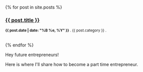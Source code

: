  {% for post in site.posts %}   
    <h3><a href="{{ post.url }}">{{ post.title }}</a></h3>
    <p><small><strong>{{ post.date | date: "%B %e, %Y" }}</strong> . {{ post.category }} . <a href="https://jdstubler.com{{ post.url }}#disqus_thread"></a></small></p>          
{% endfor %}

Hey future entrepreneurs!

Here is where I'll share how to become a part time entrepreneur. 
